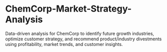 # ChemCorp-Market-Strategy-Analysis
Data-driven analysis for ChemCorp to identify future growth industries, optimize customer strategy, and recommend product/industry divestments using profitability, market trends, and customer insights.
